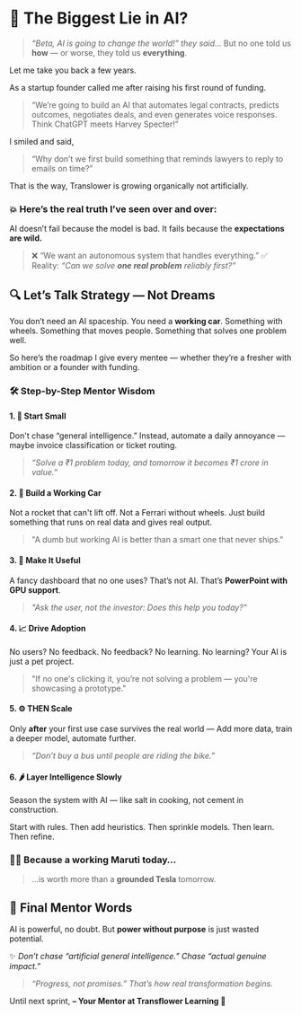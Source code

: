 # 🚨 The Biggest Lie in AI?

> *“Beta, AI is going to change the world!” they said…*
> But no one told us **how** — or worse, they told us **everything**.

Let me take you back a few years.

As a startup founder called me after raising his first round of funding.

> “We’re going to build an AI that automates legal contracts, predicts outcomes, negotiates deals, and even generates voice responses. Think ChatGPT meets Harvey Specter!”

I smiled and said,

> “Why don’t we first build something that reminds lawyers to reply to emails on time?”

That is the way, Translower is growing organically not artificially.


### 💥 **Here’s the real truth I’ve seen over and over:**

AI doesn’t fail because the model is bad.
It fails because the **expectations are wild.**

> ❌ “We want an autonomous system that handles everything.”
> ✅ Reality: *“Can we solve **one real problem** reliably first?”*


## 🔍 Let’s Talk Strategy — Not Dreams

You don’t need an AI spaceship. You need a **working car**.
Something with wheels. Something that moves people.
Something that solves one problem well.

So here’s the roadmap I give every mentee — whether they’re a fresher with ambition or a founder with funding.


### 🛠️ Step-by-Step Mentor Wisdom

#### 1. **🎯 Start Small**

Don't chase “general intelligence.”
Instead, automate a daily annoyance — maybe invoice classification or ticket routing.

> *“Solve a ₹1 problem today, and tomorrow it becomes ₹1 crore in value.”*



#### 2. **🚗 Build a Working Car**

Not a rocket that can't lift off.
Not a Ferrari without wheels.
Just build something that runs on real data and gives real output.

> "A dumb but working AI is better than a smart one that never ships."

#### 3. **👥 Make It Useful**

A fancy dashboard that no one uses?
That’s not AI. That’s **PowerPoint with GPU support**.

> *"Ask the user, not the investor: Does this help you today?"*


#### 4. **📈 Drive Adoption**

No users? No feedback.
No feedback? No learning.
No learning? Your AI is just a pet project.

> "If no one's clicking it, you’re not solving a problem — you're showcasing a prototype."


#### 5. **⚙️ THEN Scale**

Only **after** your first use case survives the real world —
Add more data, train a deeper model, automate further.

> *“Don’t buy a bus until people are riding the bike.”*



#### 6. **🌶️ Layer Intelligence Slowly**

Season the system with AI — like salt in cooking, not cement in construction.

Start with rules.
Then add heuristics.
Then sprinkle models.
Then learn.
Then refine.


### 🚗💡 Because a **working Maruti** today…

> …is worth more than a **grounded Tesla** tomorrow.


## 🔑 Final Mentor Words

AI is powerful, no doubt.
But **power without purpose** is just wasted potential.

✨ *Don’t chase “artificial general intelligence.” Chase “actual genuine impact.”*

> *“Progress, not promises.” That’s how real transformation begins.*

Until next sprint,
**– Your Mentor at Transflower Learning 🌸**

